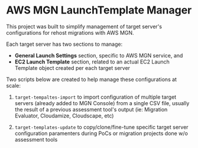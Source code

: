 # AWS MGN LaunchTemplate Manager

This project was built to simplify management of target server's configurations for rehost migrations with AWS MGN.

Each target server has two sections to manage:

* **General Launch Settings** section, specific to AWS MGN service, and
* **EC2 Launch Template** section, related to an actual EC2 Launch Template object created per each target server

Two scripts below are created to help manage these configurations at scale:

1. `target-tempaltes-import` to import configuration of multiple target servers (already added to MGN Console) from a single CSV file, usually the result of a previous assessment tool's output (ie: Migration Evaluator, Cloudamize, Cloudscape, etc)

2. `target-templates-update` to copy/clone/fine-tune specific target server configuration paramenters during PoCs or migration projects done w/o assessment tools


